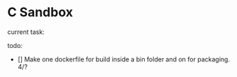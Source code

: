 # C Sandbox
current task:

todo:
- [] Make one dockerfile for build inside a bin folder and on for packaging. 4/?

